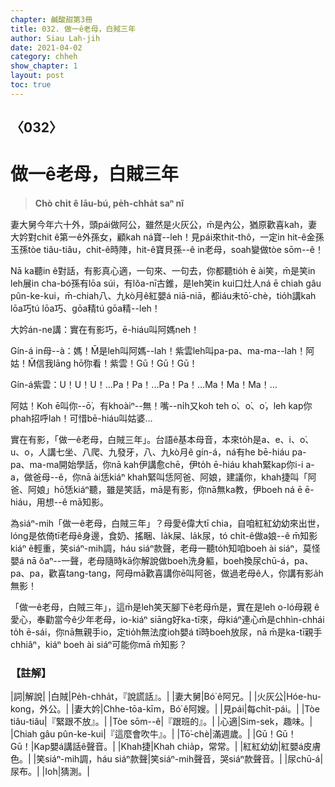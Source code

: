 ```yaml
---
chapter: 鹹酸甜第3冊
title: 032. 做一ê老母，白賊三年
author: Siau Lah-jih
date: 2021-04-02
category: chheh
show_chapter: 1
layout: post
toc: true
---
```


## 〈032〉
# 做一ê老母，白賊三年
> **Chò chi̍t ê lāu-bú, pe̍h-chha̍t saⁿ nî**
 
妻大舅今年六十外，頭pái做阿公，雖然是火灰公，m̄是內公，猶原歡喜kah，妻大妗對chit ê第一ê外孫女，顧kah ná寶--leh！見pái來thit-thô，一定in hit-ê金孫玉孫tòe tiâu-tiâu，chit-ê時陣，hit-ê寶貝孫--ê in老母，soah變做tòe sōm--ê！

Nā ka聽in ê對話，有影真心適，一句來、一句去，你都聽tio̍h ē ài笑，m̄是笑in leh展in cha-bó͘孫有lōa súi，有lŏa-nī古錐，是leh笑in kui口灶人ná ē chiah gâu pûn-ke-kui，m̄-chiah八、九kò月ê紅嬰á niā-niā，都iáu未tō͘-chè，tio̍h講kah lōa巧tú lōa巧、gōa精tú gōa精--leh！

大妗án-ne講：實在有影巧，ē-hiáu叫阿媽neh！

Gín-á in母--à：媽！M̄是leh叫阿媽--lah！紫雲leh叫pa-pa、ma-ma--lah！阿姑！M̄信我lāng hō͘你看！紫雲！Gū！Gū！Gū！

Gín-á紫雲：U！U！U！...Pa！Pa！...Pa！Pa！…Ma！Ma！Ma！…

阿姑！Koh ē叫你--ō͘，有khoàiⁿ--無！嘴--ni̍h又koh teh o͘、o͘、o͘，leh kap你phah招呼lah！可惜bē-hiáu叫姑婆…

實在有影，「做一ê老母，白賊三年」。台語ê基本母音，本來to̍h是a、e、i、o͘、u、o，人講七坐、八爬、九發牙，八、九kò月ê gín-á，ná有he bē-hiáu pa-pa、ma-ma開始學話，你nā kah伊講愈chē，伊to̍h ē-hiáu khah緊kap你i-i a-a，做爸母--ê，你nā ài恁kiáⁿ khah緊叫恁阿爸、阿娘，建議你，khah捷叫「阿爸、阿娘」hō͘恁kiáⁿ聽，雖是笑話，mā是有影，你nā無ka教，伊boeh ná ē ē-hiáu，用想--ê mā知影。

為siáⁿ-mih「做一ê老母，白賊三年」？母愛ê偉大tī chia，自咱紅紅幼幼來出世，lóng是依倚tī老母ê身邊，食奶、搖睏、la̍k屎、la̍k尿，tó chi̍t-ê做a娘--ê m̄知影kiáⁿ ê輕重，笑siáⁿ-mih調，háu siáⁿ款聲，老母一聽to̍h知咱boeh ài siáⁿ，莫怪嬰á nā ŏaⁿ--一聲，老母隨時kā你解說做boeh洗身軀，boeh換尿chū-á，pa、pa、pa，歡喜tang-tang，阿母mā歡喜講你ē叫阿爸，做過老母ê人，你講有影a̍h無影！

「做一ê老母，白賊三年」，這m̄是leh笑天腳下ê老母m̄是，實在是leh o-ló母親 ê愛心，奉勸當今ê少年老母，io-kiáⁿ siāng好ka-tī來，母kiáⁿ連心m̄是chhìn-chhái to̍h ē-sái，你nā無親手io，定tio̍h無法度ioh嬰á tī時boeh放尿，nā m̄是ka-tī親手chhiâⁿ，kiáⁿ boeh ài siáⁿ可能你mā m̄知影？

 
### 【註解】

|詞|解說|
|白賊|Pe̍h-chha̍t，『說謊話』。|
|妻大舅|Bó͘ ê阿兄。|
|火灰公|Hóe-hu-kong，外公。|
|妻大妗|Chhe-tōa-kīm，Bó͘ ê阿嫂。|
|見pái|每chi̍t-pái。|
|Tòe tiâu-tiâu|『緊跟不放』。|
|Tòe sōm--ê|『跟班的』。|
|心適|Sim-sek，趣味。|
|Chiah gâu pûn-ke-kui|『這麼會吹牛』。|
|Tō͘-chè|滿週歲。|
|Gū！Gū！Gū！|Kap嬰á講話ê聲音。|
|Khah捷|Khah chia̍p，常常。|
|紅紅幼幼|紅嬰á皮膚色。|
|笑siáⁿ-mih調，háu siáⁿ款聲|笑siáⁿ-mih聲音，哭siáⁿ款聲音。|
|尿chū-á|尿布。|
|Ioh|猜測。|
